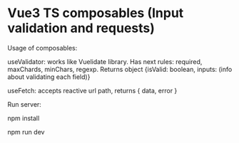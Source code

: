 # Vue3 TS composables (Input validation and requests)

Usage of composables:


useValidator: works like Vuelidate library. Has next rules: required, maxChards, minChars, regexp. Returns object {isValid: boolean, inputs: (info about validating each field)}


useFetch: accepts reactive url path, returns { data, error }


Run server:


npm install

npm run dev
